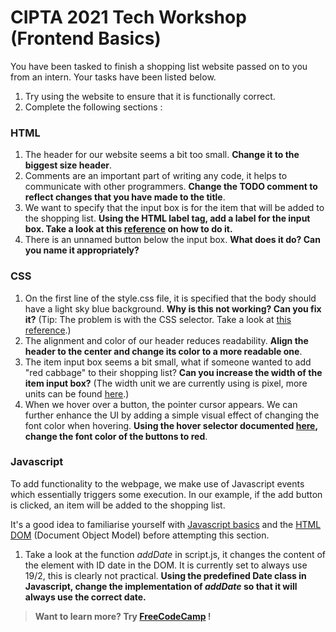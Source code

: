 # CIPTA 2021 Tech Workshop (Frontend Basics)

You have been tasked to finish a shopping list website passed on to you from an intern. Your tasks have been listed below.

1. Try using the website to ensure that it is functionally correct.
2. Complete the following sections :

### HTML

1. The header for our website seems a bit too small. **Change it to the biggest size header**.
2. Comments are an important part of writing any code, it helps to communicate with other programmers. **Change the TODO comment to reflect changes that you have made to the title**.
3. We want to specify that the input box is for the item that will be added to the shopping list. **Using the HTML label tag, add a label for the input box. Take a look at this [reference](https://www.w3schools.com/tags/tag_label.asp) on how to do it.**
4. There is an unnamed button below the input box. **What does it do? Can you name it appropriately?**

### CSS

1. On the first line of the style.css file, it is specified that the body should have a light sky blue background. **Why is this not working? Can you fix it?** (Tip: The problem is with the CSS selector. Take a look at [this reference](https://www.w3schools.com/CSS/css_selectors.asp).)
2. The alignment and color of our header reduces readability. **Align the header to the center and change its color to a more readable one**.
3. The item input box seems a bit small, what if someone wanted to add "red cabbage" to their shopping list? **Can you increase the width of the item input box?** (The width unit we are currently using is pixel, more units can be found [here](https://www.w3schools.com/CSSref/css_units.asp).)
4. When we hover over a button, the pointer cursor appears. We can further enhance the UI by adding a simple visual effect of changing the font color when hovering. **Using the hover selector documented [here](https://www.w3schools.com/cssref/sel_hover.asp), change the font color of the buttons to red**.

### Javascript

To add functionality to the webpage, we make use of Javascript events which essentially triggers some execution. In our example, if the add button is clicked, an item will be added to the shopping list.

It's a good idea to familiarise yourself with [Javascript basics](https://www.w3schools.com/js/) and the [HTML DOM](https://www.w3schools.com/js/js_htmldom.asp) (Document Object Model) before attempting this section.

1. Take a look at the function _addDate_ in script.js, it changes the content of the element with ID date in the DOM. It is currently set to always use 19/2, this is clearly not practical. **Using the predefined Date class in Javascript, change the implementation of _addDate_ so that it will always use the correct date.**

> **Want to learn more? Try [FreeCodeCamp](https://www.freecodecamp.org) !**
